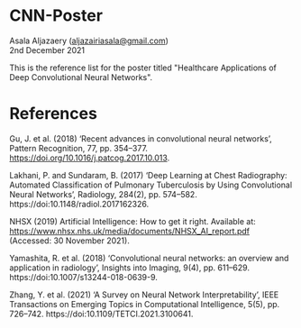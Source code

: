 # CNN-Poster
Asala Aljazaery (aljazairiasala@gmail.com)  
2nd December 2021  

This is the reference list for the poster titled "Healthcare Applications of Deep Convolutional Neural Networks".  

# References
Gu, J. et al. (2018) ‘Recent advances in convolutional neural networks’, Pattern Recognition, 77, pp. 354–377. https://doi.org/10.1016/j.patcog.2017.10.013.  

Lakhani, P. and Sundaram, B. (2017) ‘Deep Learning at Chest Radiography: Automated Classification of Pulmonary Tuberculosis by Using Convolutional Neural Networks’, Radiology, 284(2), pp. 574–582. https://doi:10.1148/radiol.2017162326.  

NHSX (2019) Artificial Intelligence: How to get it right. Available at: https://www.nhsx.nhs.uk/media/documents/NHSX_AI_report.pdf (Accessed: 30 November 2021).  

Yamashita, R. et al. (2018) ‘Convolutional neural networks: an overview and application in radiology’, Insights into Imaging, 9(4), pp. 611–629. https://doi:10.1007/s13244-018-0639-9.  

Zhang, Y. et al. (2021) ‘A Survey on Neural Network Interpretability’, IEEE Transactions on Emerging Topics in Computational Intelligence, 5(5), pp. 726–742. https://doi:10.1109/TETCI.2021.3100641.  
